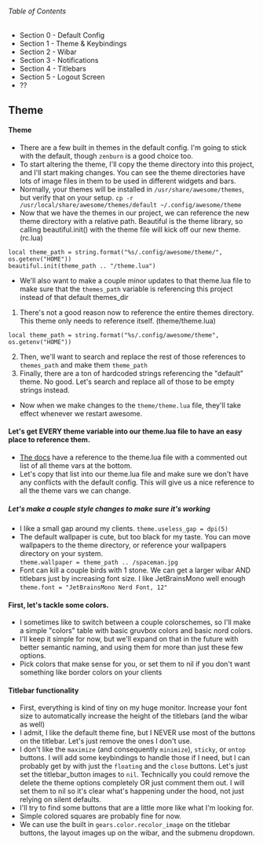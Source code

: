 ###### Table of Contents
* Section 0 - Default Config
* Section 1 - Theme & Keybindings
* Section 2 - Wibar
* Section 3 - Notifications
* Section 4 - Titlebars
* Section 5 - Logout Screen
* ??



## Theme

#### Theme
* There are a few built in themes in the default config.  I'm going to stick with the default, though `zenburn` is a good choice too.
* To start altering the theme, I'll copy the theme directory into this project, and I'll start making changes.  You can see the theme directories have lots of image files in them to be used in different widgets and bars.
* Normally, your themes will be installed in `/usr/share/awesome/themes`, but verify that on your setup.
`cp -r /usr/local/share/awesome/themes/default ~/.config/awesome/theme`
* Now that we have the themes in our project, we can reference the new theme directory with a relative path.
  Beautiful is the theme library, so calling beautiful.init() with the theme file will kick off our new theme.
(rc.lua)
```
local theme_path = string.format("%s/.config/awesome/theme/", os.getenv("HOME"))
beautiful.init(theme_path .. "/theme.lua")
```

* We'll also want to make a couple minor updates to that theme.lua file to make sure that the `themes_path` variable is referencing this project instead of that default themes_dir
1. There's not a good reason now to reference the entire themes directory.  This theme only needs to reference itself.
(theme/theme.lua)
```
local theme_path = string.format("%s/.config/awesome/theme", os.getenv("HOME"))
```
2. Then, we'll want to search and replace the rest of those references to `themes_path` and make them `theme_path`
3. Finally, there are a ton of hardcoded strings referencing the "default" theme.  No good.  Let's search and replace all of those to be empty strings instead.

* Now when we make changes to the `theme/theme.lua` file, they'll take effect whenever we restart awesome.

#### Let's get EVERY theme variable into our theme.lua file to have an easy place to reference them.
* [The docs](https://awesomewm.org/apidoc/documentation/06-appearance.md.html) have a reference to the theme.lua file with a commented out list of all theme vars at the bottom.
* Let's copy that list into our theme.lua file and make sure we don't have any conflicts with the default config.  This will give us a nice reference to all the theme vars we can change.

##### Let's make a couple style changes to make sure it's working
* I like a small gap around my clients.
  `theme.useless_gap = dpi(5)`
* The default wallpaper is cute, but too black for my taste.  You can move wallpapers to the theme directory, or reference your wallpapers directory on your system.  
  `theme.wallpaper = theme_path .. /spaceman.jpg`
* Font can kill a couple birds with 1 stone.  We can get a larger wibar AND titlebars just by increasing font size.  I like JetBrainsMono well enough
  `theme.font = "JetBrainsMono Nerd Font, 12"`

#### First, let's tackle some colors.
* I sometimes like to switch between a couple colorschemes, so I'll make a simple "colors" table with basic gruvbox colors and basic nord colors.
* I'll keep it simple for now, but we'll expand on that in the future with better semantic naming, and using them for more than just these few options.
* Pick colors that make sense for you, or set them to nil if you don't want something like border colors on your clients

#### Titlebar functionality
* First, everything is kind of tiny on my huge monitor.  Increase your font size to automatically increase the height of the titlebars (and the wibar as well)
* I admit, I like the default theme fine, but I NEVER use most of the buttons on the titlebar.  Let's just remove the ones I don't use.
* I don't like the `maximize` (and consequently `minimize`), `sticky`, or `ontop` buttons.  I will add some keybindings to handle those if I need, but I can probably get by with just the `floating` and the `close` buttons.  Let's just set the titlebar_button images to `nil`.  Technically you could remove the delete the theme options completely OR just comment them out.  I will set them to nil so it's clear what's happening under the hood, not just relying on silent defaults.
* I'll try to find some buttons that are a little more like what I'm looking for.
* Simple colored squares are probably fine for now.
* We can use the built in `gears.color.recolor_image` on the titlebar buttons, the layout images up on the wibar, and the submenu dropdown.
